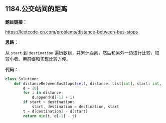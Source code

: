 ## 1184.公交站间的距离

**题目链接：**

https://leetcode-cn.com/problems/distance-between-bus-stops

**思路：**

从 `start` 到 `destination` 遍历数组，并累计距离，然后和另外一边进行比较，取较小者。用前缀和实现比较方便。


**代码：**
```python
class Solution:
    def distanceBetweenBusStops(self, distance: List[int], start: int, destination: int) -> int:
        d = [0]
        for i in distance:
            d.append(d[-1] + i)
        if start > destination:
            start, destination = destination, start
        t = d[destination] - d[start]
        return min(t, d[-1] - t)
```


